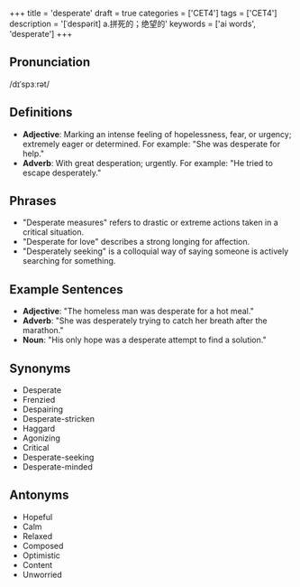 +++
title = 'desperate'
draft = true
categories = ['CET4']
tags = ['CET4']
description = '[ˈdespərit] a.拼死的；绝望的'
keywords = ['ai words', 'desperate']
+++

## Pronunciation
/dɪˈspɜːrət/

## Definitions
- **Adjective**: Marking an intense feeling of hopelessness, fear, or urgency; extremely eager or determined. For example: "She was desperate for help."
- **Adverb**: With great desperation; urgently. For example: "He tried to escape desperately."

## Phrases
- "Desperate measures" refers to drastic or extreme actions taken in a critical situation.
- "Desperate for love" describes a strong longing for affection.
- "Desperately seeking" is a colloquial way of saying someone is actively searching for something.

## Example Sentences
- **Adjective**: "The homeless man was desperate for a hot meal."
- **Adverb**: "She was desperately trying to catch her breath after the marathon."
- **Noun**: "His only hope was a desperate attempt to find a solution."

## Synonyms
- Desperate
- Frenzied
- Despairing
- Desperate-stricken
- Haggard
- Agonizing
- Critical
- Desperate-seeking
- Desperate-minded

## Antonyms
- Hopeful
- Calm
- Relaxed
- Composed
- Optimistic
- Content
- Unworried
